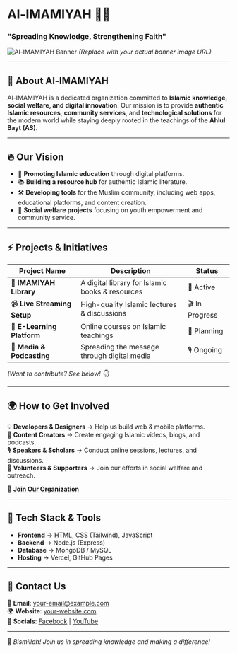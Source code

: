 # **Al-IMAMIYAH**  🏴📖  

### **"Spreading Knowledge, Strengthening Faith"**  

![Al-IMAMIYAH Banner]([https://via.placeholder.com/1000x300](https://www.google.com/url?sa=i&url=https%3A%2F%2Fimamiyah.org%2F&psig=AOvVaw3XfAgf_D5_2I3c-3bJ_PL_&ust=1743009133869000&source=images&cd=vfe&opi=89978449&ved=0CBQQjRxqFwoTCKjvtZXdpYwDFQAAAAAdAAAAABAh)?text=Al-IMAMIYAH+Banner)  
*(Replace with your actual banner image URL)*  

---

## 📌 **About Al-IMAMIYAH**  
Al-IMAMIYAH is a dedicated organization committed to **Islamic knowledge, social welfare, and digital innovation**. Our mission is to provide **authentic Islamic resources**, **community services**, and **technological solutions** for the modern world while staying deeply rooted in the teachings of the **Ahlul Bayt (AS)**.  

---

## 🔥 **Our Vision**  
- 🕌 **Promoting Islamic education** through digital platforms.  
- 📚 **Building a resource hub** for authentic Islamic literature.  
- 🛠️ **Developing tools** for the Muslim community, including web apps, educational platforms, and content creation.  
- 🤝 **Social welfare projects** focusing on youth empowerment and community service.  

---

## ⚡ **Projects & Initiatives**  
| Project Name | Description | Status |  
|-------------|------------|--------|  
| 📖 **IMAMIYAH Library** | A digital library for Islamic books & resources | 🚀 Active |  
| 📹 **Live Streaming Setup** | High-quality Islamic lectures & discussions | 🎬 In Progress |  
| 🏫 **E-Learning Platform** | Online courses on Islamic teachings | 📌 Planning |  
| 📡 **Media & Podcasting** | Spreading the message through digital media | 🎙 Ongoing |  

*(Want to contribute? See below! 👇)*  

---

## 🌍 **How to Get Involved**  
💡 **Developers & Designers** → Help us build web & mobile platforms.  
📢 **Content Creators** → Create engaging Islamic videos, blogs, and podcasts.  
🎙 **Speakers & Scholars** → Conduct online sessions, lectures, and discussions.  
🤲 **Volunteers & Supporters** → Join our efforts in social welfare and outreach.  

🔗 **[Join Our Organization](#contact-us)**  

---

## 🚀 **Tech Stack & Tools**  
- **Frontend** → HTML, CSS (Tailwind), JavaScript  
- **Backend** → Node.js (Express)  
- **Database** → MongoDB / MySQL  
- **Hosting** → Vercel, GitHub Pages  

---

## 📩 **Contact Us**  
📌 **Email**: [your-email@example.com](mailto:your-email@example.com)  
🌍 **Website**: [your-website.com](https://your-website.com)  
📢 **Socials**: [Facebook](https://facebook.com) | [YouTube](https://youtube.com)  

---

🚀 *Bismillah! Join us in spreading knowledge and making a difference!*  
